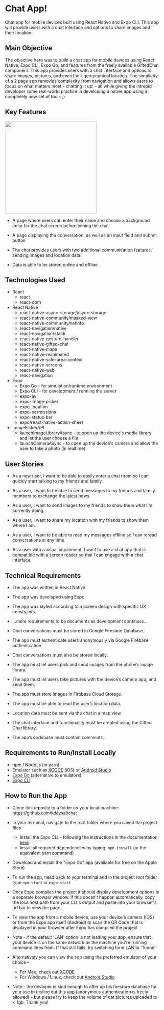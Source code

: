 # Chat App!
 Chat app for mobile devices built using React Native and Expo CLI. This app will provide users with a chat interface and options to share images and their location.

## Main Objective

The objective here was to build a chat app for mobile devices using React Native, Expo CLI, Expo Go, and features from the freely available GiftedChat component. This app provides users with a chat interface and options to share images, pictures, and even their geographical location. The simplicity of a 2 page app removies complexity from navigation and allows users to focus on what matters most - chatting it up! - all while giving the intrepid developer some real-world practice in developing a native app using a completely new set of tools ;)

## Key Features

<img src="https://github.com/kdaysal/chat/images/chat-app-1.png" width="300">

* A page where users can enter their name and choose a background color for the chat screen
before joining the chat.

* A page displaying the conversation, as well as an input field and submit button

* The chat provides users with two additional communication features: sending images
and location data.

* Data is able to be stored online and offline.

## Technologies Used

* React
    * react
    * react-dom
* React Native
    * react-native-async-storage/async-storage
    * react-native-community/masked-view
    * react-native-community/netinfo
    * react-navigation/native
    * react-navigation/stack
    * react-native-gesture-handler
    * react-native-gifted-chat
    * react-native-maps
    * react-native-reanimated
    * react-native-safe-area-context
    * react-native-screens
    * react-native-web
    * react-navigation
* Expo
    * Expo Go - for simulation/runtime environment
    * Expo CLI - for development / running the server
    * expo-av
    * expo-image-picker
    * expo-location
    * expo-permissions
    * expo-status-bar
    * expo/react-native-action-sheet
* ImagePickerAPI
    * launchImageLibraryAsync - to open up the device's media library and let the user choose a file
    * launchCameraAsync - to open up the device's camera and allow the user to take a photo (in realtime)

## User Stories

* As a new user, I want to be able to easily enter a chat room so I can quickly start talking to my
friends and family.

* As a user, I want to be able to send messages to my friends and family members to exchange
the latest news.

* As a user, I want to send images to my friends to show them what I’m currently doing.

* As a user, I want to share my location with my friends to show them where I am.

* As a user, I want to be able to read my messages offline so I can reread conversations at any
time.

* As a user with a visual impairment, I want to use a chat app that is compatible with a screen
reader so that I can engage with a chat interface.


## Technical Requirements

* The app was written in React Native.

* The app was developed using Expo.

* The app was styled according to a screen design with specific UX constraints.

* ...more requirements to be documents as development continues...

* Chat conversations must be stored in Google Firestore Database.

* The app must authenticate users anonymously via Google Firebase authentication.

* Chat conversations must also be stored locally.

* The app must let users pick and send images from the phone’s image library.

* The app must let users take pictures with the device’s camera app, and send them.

* The app must store images in Firebase Cloud Storage.

* The app must be able to read the user’s location data.

* Location data must be sent via the chat in a map view.

* The chat interface and functionality must be created using the Gifted Chat library.

* The app’s codebase must contain comments.

## Requirements to Run/Install Locally

* npm / Node.js (or yarn)
* Emulator such as [XCODE](https://developer.apple.com/library/archive/documentation/IDEs/Conceptual/iOS_Simulator_Guide/) (iOS) or [Android Studio](https://developer.android.com/studio)
* [Expo Go](https://expo.dev/client) (alternative to emulators)
* [Expo CLI](https://docs.expo.dev/get-started/installation/)

## How to Run the App

* Clone this reposity to a folder on your local machine: https://github.com/kdaysal/chat
* In your terminal, navigate to the root folder where you saved the project files
    * Install the Expo CLI - following the instructions in the documentation [here](https://docs.expo.dev/get-started/installation/)
    * Install all required dependencies by typing: `npm install` (or the equivalent yarn command)
* Download and install the "Expo Go" app (available for free on the Apple Store)
* To run the app, head back to your terminal and in the project root folder type `npm start` or `expo start` 
* Once Expo compiles the project it should display development options in a separate browser window. If this doesn't happen automatically, copy the localhost path from your CLI's output and paste into your browser's url bar to view the page.
* To view the app from a mobile device, use your device's camera (IOS) or from the Expo app itself (Android) to scan the QR Code that is displayed in your browser after Expo has compiled the project
* Note - if the default 'LAN' option is not loading your app, ensure that your device is on the same network as the machine you're running command lines from. If that still fails, try switching form LAN to 'Tunnel'
* Alternatively you can view the app using the preferred emulator of your choice - 
    * For Mac, check out [XCODE](https://developer.apple.com/library/archive/documentation/IDEs/Conceptual/iOS_Simulator_Guide/GettingStartedwithiOSSimulator/GettingStartedwithiOSSimulator.html)
    * For Windows / Linux, check out [Android Studio](https://developer.android.com/studio)

* Note - the devloper is kind enough to offer up his firestore database for your use in testing out this app (anonymous authentication is freely allowed) - but please try to keep the volume of cat pictures uploaded to < 1gb. Thank you!
